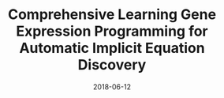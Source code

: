 ---
title: "Comprehensive Learning Gene Expression Programming for Automatic Implicit Equation Discovery"
collection: conferences
permalink: /publication/Comprehensive
date: 2018-06-12
venue: "ICCS"
city: 
state: ""
thumbnail: "Comprehensive.png"
teaser : 
authors: "Yongliang Chen, Jinghui Zhong, Mingkui Tan"
bibtex: Comprehensive.txt
uri: Comprehensive.pdf
arxiv: 
project: 
source: 
poster: 
data:
---
